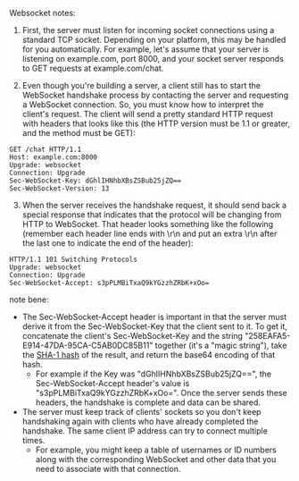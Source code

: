 Websocket notes:

1.  First, the server must listen for incoming socket connections using a standard TCP socket. Depending on your platform, this may be handled for you automatically. For example, let's assume that your server is listening on example.com, port 8000, and your socket server responds to GET requests at example.com/chat.

2.  Even though you're building a server, a client still has to start the WebSocket handshake process by contacting the server and requesting a WebSocket connection. So, you must know how to interpret the client's request. The client will send a pretty standard HTTP request with headers that looks like this (the HTTP version must be 1.1 or greater, and the method must be GET):

~~~
GET /chat HTTP/1.1
Host: example.com:8000
Upgrade: websocket
Connection: Upgrade
Sec-WebSocket-Key: dGhlIHNhbXBsZSBub25jZQ==
Sec-WebSocket-Version: 13
~~~

3.  When the server receives the handshake request, it should send back a special response that indicates that the protocol will be changing from HTTP to WebSocket. That header looks something like the following (remember each header line ends with \r\n and put an extra \r\n after the last one to indicate the end of the header):

~~~
HTTP/1.1 101 Switching Protocols
Upgrade: websocket
Connection: Upgrade
Sec-WebSocket-Accept: s3pPLMBiTxaQ9kYGzzhZRbK+xOo=
~~~

note bene:
- The Sec-WebSocket-Accept header is important in that the server must derive it from the Sec-WebSocket-Key that the client sent to it. To get it, concatenate the client's Sec-WebSocket-Key and the string "258EAFA5-E914-47DA-95CA-C5AB0DC85B11" together (it's a "magic string"), take the [SHA-1 hash](https://en.wikipedia.org/wiki/SHA-1) of the result, and return the base64 encoding of that hash.
  - For example if the Key was "dGhlIHNhbXBsZSBub25jZQ==", the Sec-WebSocket-Accept header's value is "s3pPLMBiTxaQ9kYGzzhZRbK+xOo=".  Once the server sends these headers, the handshake is complete and data can be shared.
- The server must keep track of clients' sockets so you don't keep handshaking again with clients who have already completed the handshake. The same client IP address can try to connect multiple times.
  - For example, you might keep a table of usernames or ID numbers along with the corresponding WebSocket and other data that you need to associate with that connection.

